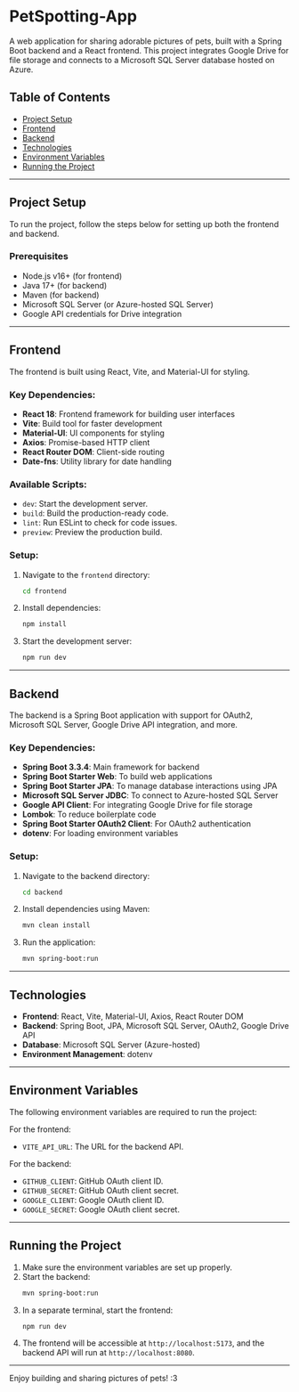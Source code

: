 # PetSpotting-App

A web application for sharing adorable pictures of pets, built with a Spring Boot backend and a React frontend. This project integrates Google Drive for file storage and connects to a Microsoft SQL Server database hosted on Azure.

## Table of Contents

- [Project Setup](#project-setup)
- [Frontend](#frontend)
- [Backend](#backend)
- [Technologies](#technologies)
- [Environment Variables](#environment-variables)
- [Running the Project](#running-the-project)
---

## Project Setup

To run the project, follow the steps below for setting up both the frontend and backend.

### Prerequisites

- Node.js v16+ (for frontend)
- Java 17+ (for backend)
- Maven (for backend)
- Microsoft SQL Server (or Azure-hosted SQL Server)
- Google API credentials for Drive integration
---

## Frontend

The frontend is built using React, Vite, and Material-UI for styling.

### Key Dependencies:

- **React 18**: Frontend framework for building user interfaces
- **Vite**: Build tool for faster development
- **Material-UI**: UI components for styling
- **Axios**: Promise-based HTTP client
- **React Router DOM**: Client-side routing
- **Date-fns**: Utility library for date handling

### Available Scripts:

- `dev`: Start the development server.
- `build`: Build the production-ready code.
- `lint`: Run ESLint to check for code issues.
- `preview`: Preview the production build.

### Setup:

1. Navigate to the `frontend` directory:
   ```bash
   cd frontend
   ```
2. Install dependencies:
   ```bash
   npm install
   ```
3. Start the development server:
   ```bash
   npm run dev
   ```

---

## Backend

The backend is a Spring Boot application with support for OAuth2, Microsoft SQL Server, Google Drive API integration, and more.

### Key Dependencies:

- **Spring Boot 3.3.4**: Main framework for backend
- **Spring Boot Starter Web**: To build web applications
- **Spring Boot Starter JPA**: To manage database interactions using JPA
- **Microsoft SQL Server JDBC**: To connect to Azure-hosted SQL Server
- **Google API Client**: For integrating Google Drive for file storage
- **Lombok**: To reduce boilerplate code
- **Spring Boot Starter OAuth2 Client**: For OAuth2 authentication
- **dotenv**: For loading environment variables

### Setup:

1. Navigate to the backend directory:
   ```bash
   cd backend
   ```
2. Install dependencies using Maven:
   ```bash
   mvn clean install
   ```
3. Run the application:
   ```bash
   mvn spring-boot:run
   ```

---

## Technologies

- **Frontend**: React, Vite, Material-UI, Axios, React Router DOM
- **Backend**: Spring Boot, JPA, Microsoft SQL Server, OAuth2, Google Drive API
- **Database**: Microsoft SQL Server (Azure-hosted)
- **Environment Management**: dotenv

---

## Environment Variables

The following environment variables are required to run the project:

For the frontend:
- `VITE_API_URL`: The URL for the backend API.

For the backend:
- `GITHUB_CLIENT`: GitHub OAuth client ID.
- `GITHUB_SECRET`: GitHub OAuth client secret.
- `GOOGLE_CLIENT`: Google OAuth client ID.
- `GOOGLE_SECRET`: Google OAuth client secret.
---

## Running the Project

1. Make sure the environment variables are set up properly.
2. Start the backend:
   ```bash
   mvn spring-boot:run
   ```
3. In a separate terminal, start the frontend:
   ```bash
   npm run dev
   ```
4. The frontend will be accessible at `http://localhost:5173`, and the backend API will run at `http://localhost:8080`.

---

Enjoy building and sharing pictures of pets! :3
